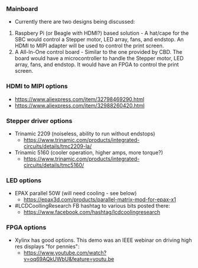 ### Mainboard
- Currently there are two designs being discussed:
1. Raspbery Pi (or Beagle with HDMI?) based solution - A hat/cape for the SBC would control a Stepper motor, LED array, fans, and endstop. 
An HDMI to MIPI adapter will be used to control the print screen.
2. A All-In-One control board - Similar to the one provided by CBD. The board would have a microcontroller to handle the 
Stepper motor, LED array, fans, and endstop. It would have an FPGA to control the print screen.

### HDMI to MIPI options
- https://www.aliexpress.com/item/32798469290.html
- https://www.aliexpress.com/item/32988260420.html

### Stepper driver options
- Trinamic 2209 (noiseless, ability to run without endstops)
  - https://www.trinamic.com/products/integrated-circuits/details/tmc2209-la/
- Trinamic 5160 (cooler operation, higher amps, more torque?)
  - https://www.trinamic.com/products/integrated-circuits/details/tmc5160/

### LED options
- EPAX parallel 50W (will need cooling - see below)
  - https://epax3d.com/products/parallel-matrix-mod-for-epax-x1
- #LCDCoollingResearch FB hashtag to various bits posted there:
  - https://www.facebook.com/hashtag/lcdcoolingresearch

### FPGA options
- Xylinx has good options.  This demo was an IEEE webinar on driving high res displays "for pennies":
  - https://www.youtube.com/watch?v=oq69AQkUWbU&feature=youtu.be
